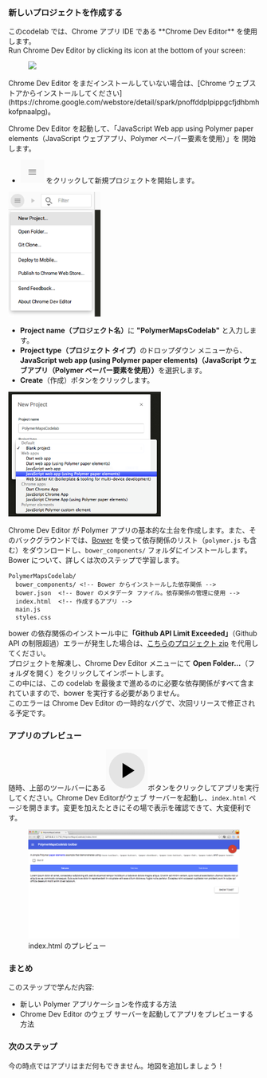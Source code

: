 ﻿<toc-element></toc-element>

### 新しいプロジェクトを作成する

<!-- Chrome Dev Editor callout block -->
<aside class="callout">
このcodelab では、Chrome アプリ IDE である **Chrome Dev Editor** を使用します。
<div class="kiosk">
  Run Chrome Dev Editor by clicking its icon at the bottom of your screen:
  <figure>
  <img src="/static/images/app-icons/chrome_dev_editor_screenshot.png">
  </figure>
</div>

<div class="extended">Chrome Dev Editor をまだインストールしていない場合は、[Chrome ウェブストアからインストールしてください](https://chrome.google.com/webstore/detail/spark/pnoffddplpippgcfjdhbmhkofpnaalpg)。</div>
</aside>
<!-- End of Chrome Dev Editor callout block -->

Chrome Dev Editor を起動して、「JavaScript Web app using Polymer paper elements（JavaScript ウェブアプリ、Polymer ペーパー要素を使用）」を 開始します。

<div class="stepbystep">
  <ul>
    <li><img src="img/hamburger.png" class="icon"> をクリックして新規プロジェクトを開始します。</li>
  </ul>
  <div>
    <img src="img/s1-newproject.png" style="height:250px;">
  </div>
</div>

<div class="stepbystep">
  <ul>
    <li><b>Project name（プロジェクト名）</b>に <b>"PolymerMapsCodelab"</b> と入力します。</li>
    <li><b>Project type（プロジェクト タイプ）</b>のドロップダウン メニューから、<b>JavaScript web app (using Polymer paper elements)（JavaScript ウェブアプリ（Polymer ペーパー要素を使用））</b>を選択します。</li>
    <li><b>Create</b>（作成）ボタンをクリックします。</li>
  </ul>
  <div>
    <img src="img/s1-newproject-type.png" style="height:250px;">
  </div>
</div>

Chrome Dev Editor が Polymer アプリの基本的な土台を作成します。また、そのバックグラウンドでは、[Bower](http://bower.io/) を使って依存関係のリスト（`polymer.js` も含む）をダウンロードし、`bower_components/` フォルダにインストールします。Bower について、詳しくは次のステップで学習します。

    PolymerMapsCodelab/
      bower_components/ <!-- Bower からインストールした依存関係 -->
      bower.json  <!-- Bower のメタデータ ファイル。依存関係の管理に使用 -->
      index.html  <!-- 作成するアプリ -->
      main.js
      styles.css

<aside class="callout">
<div>bower の依存関係のインストール中に<strong>「Github API Limit Exceeded」</strong>（Github API の制限超過）エラーが発生した場合は、<a href="zips/PolymerMapsCodelab.zip">こちらのプロジェクト zip</a> を代用してください。</div>
<div>プロジェクトを解凍し、Chrome Dev Editor メニューにて <strong>Open Folder...</strong>（フォルダを開く）をクリックしてインポートします。</div>
<div>この中には、この codelab を最後まで進めるのに必要な依存関係がすべて含まれていますので、bower を実行する必要がありません。</div>
<div>このエラーは Chrome Dev Editor の一時的なバグで、次回リリースで修正される予定です。</div>
</aside>

### アプリのプレビュー

随時、上部のツールバーにある<img src="img/runbutton.png" class="icon">ボタンをクリックしてアプリを実行してください。Chrome Dev Editorがウェブ サーバーを起動し、`index.html` ページを開きます。変更を加えたときにその場で表示を確認できて、大変便利です。

<figure>
  <img src="img/s1-helloworld.png">
  <figcaption>index.html のプレビュー</figcaption>
</figure>

### まとめ

このステップで学んだ内容:

- 新しい Polymer アプリケーションを作成する方法
- Chrome Dev Editor のウェブ サーバーを起動してアプリをプレビューする方法

### 次のステップ

今の時点ではアプリはまだ何もできません。地図を追加しましょう！
